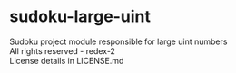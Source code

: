 # sudoku-large-uint
Sudoku project module responsible for large uint numbers  
All rights reserved - redex-2  
License details in LICENSE.md
